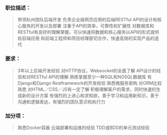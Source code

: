 ### 职位描述： ###
>带领杭州团队后端开发
>负责企业级网页应用的后端RESTful API的设计和核心服务的开发以及部署
>注重于API的效率，可靠性和扩展性
>对数据库和RESTful有良好的理解掌握，可以快速将数据和核心服务以API的形式提供给前端应用
>和前端工程师和项目经理密切合作，快速高效的实现产品的迭代
### 要求： ###
>3年以上后端开发经验
>对HTTP协议，Websocket的全面了解
>API设计的经验和对RESTful API的理解
>熟练掌握至少一种SQL和NOSQL数据库
>有Django和Django Restframework的开发经验
>熟悉微服务架构
>对ORM比较熟悉
>对HTML／CSS／JS有一定了解
>积极理解客户的需求，同时快速的生成新的设计方案
>有强烈的上进心和求知欲，善于学习和运用新知识，善于沟通和逻辑表达，有强烈的团队意识和执行力
### 加分项： ###
>熟悉Docker容器
>云端部署和运维的经验
>TDD或BDD的单元测试经验